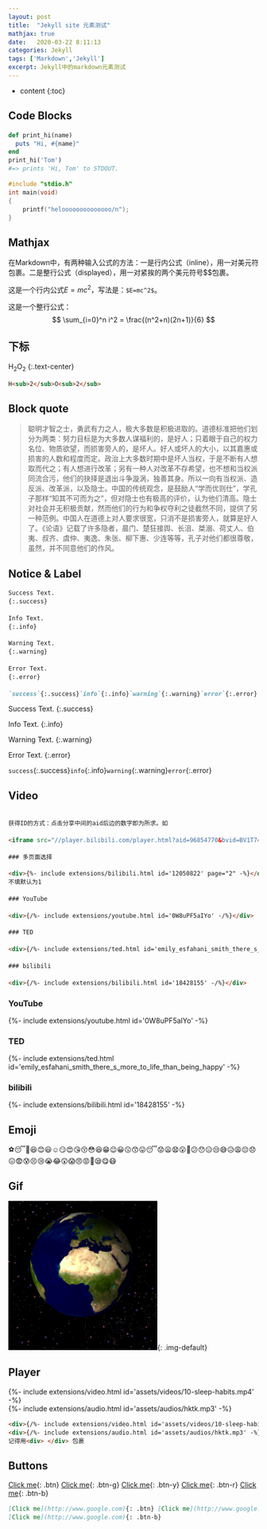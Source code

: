 ```yaml
---
layout: post
title:  "Jekyll site 元素测试"
mathjax: true
date:   2020-03-22 8:11:13
categories: Jekyll
tags: ['Markdown','Jekyll']
excerpt: Jekyll中的markdown元素测试
---
```


* content
{:toc}
## Code Blocks

```ruby
def print_hi(name)
  puts "Hi, #{name}"
end
print_hi('Tom')
#=> prints 'Hi, Tom' to STDOUT.
```
```c
#include "stdio.h"
int main(void)
{
    printf("heloooooooooooooo/n");
}
```

## Mathjax

在Markdown中，有两种输入公式的方法：一是行内公式（inline），用一对美元符包裹。二是整行公式（displayed），用一对紧挨的两个美元符号$$包裹。

这是一个行内公式$E=m c^{2}$，写法是：`$E=mc^2$`。

这是一个整行公式：
$$
\sum_{i=0}^n i^2 = \frac{(n^2+n)(2n+1)}{6}
$$

## 下标

H<sub>2</sub>O<sub>2</sub>
{:.text-center}

```html
H<sub>2</sub>O<sub>2</sub>
```

## Block quote

> 聪明才智之士，勇武有力之人，极大多数是积极进取的。道德标准把他们划分为两类：努力目标是为大多数人谋福利的，是好人；只着眼于自己的权力名位、物质欲望，而损害旁人的，是坏人。好人或坏人的大小，以其嘉惠或损害的人数和程度而定。政治上大多数时期中是坏人当权，于是不断有人想取而代之；有人想进行改革；另有一种人对改革不存希望，也不想和当权派同流合污，他们的抉择是退出斗争漩涡，独善其身。所以一向有当权派、造反派、改革派，以及隐士。中国的传统观念，是鼓励人“学而优则仕”，学孔子那样“知其不可而为之”，但对隐士也有极高的评价，认为他们清高。隐士对社会并无积极贡献，然而他们的行为和争权夺利之徒截然不同，提供了另一种范例。中国人在道德上对人要求很宽，只消不是损害旁人，就算是好人了。《论语》记载了许多隐者，晨门、楚狂接舆、长沮、桀溺、荷丈人、伯夷、叔齐、虞仲、夷逸、朱张、柳下惠、少连等等，孔子对他们都很尊敬，虽然，并不同意他们的作风。

## Notice & Label

```markdown
Success Text.
{:.success}

Info Text.
{:.info}

Warning Text.
{:.warning}

Error Text.
{:.error}

`success`{:.success}`info`{:.info}`warning`{:.warning}`error`{:.error}
```

Success Text.
{:.success}

Info Text.
{:.info}

Warning Text.
{:.warning}

Error Text.
{:.error}

`success`{:.success}`info`{:.info}`warning`{:.warning}`error`{:.error}

## Video
```html

获得ID的方式：点击分享中间的aid后边的数字即为所求。如

<iframe src="//player.bilibili.com/player.html?aid=96854770&bvid=BV1T7411Z7gx&cid=165347352&page=1" scrolling="no" border="0" frameborder="no" framespacing="0" allowfullscreen="true"> </iframe>

### 多页面选择

<div>{%- include extensions/bilibili.html id='12050822' page="2" -%}</div>
不填默认为1

### YouTube

<div>{/%- include extensions/youtube.html id='0W8uPF5aIYo' -/%}</div>

### TED

<div>{/%- include extensions/ted.html id='emily_esfahani_smith_there_s_more_to_life_than_being_happy' -/%}</div>

### bilibili 

<div>{/%- include extensions/bilibili.html id='18428155' -/%}</div>

```

### YouTube

<div>{%- include extensions/youtube.html id='0W8uPF5aIYo' -%}</div>

### TED

<div>{%- include extensions/ted.html id='emily_esfahani_smith_there_s_more_to_life_than_being_happy' -%}</div>

### bilibili 

<div>{%- include extensions/bilibili.html id='18428155' -%}</div>

## Emoji

:soccer::sleeping::cheese::laughing::blush::smiley::relaxed::smirk::heart_eyes::kissing_heart::kissing_closed_eyes::flushed::satisfied::grin::wink::grinning::kissing::kissing_smiling_eyes::stuck_out_tongue::sleeping::worried::frowning::anguished::open_mouth::grimacing::confused::hushed::expressionless::unamused::sweat_smile::disappointed_relieved::weary::pensive::disappointed::confounded::fearful::cold_sweat::persevere::cry::sob::joy::astonished::scream::angry::rage::triumph::sleepy::yum::mask:

## Gif

![](/assets/post-img/earth.gif){: .img-default}

##  Player

<div>{%- include extensions/video.html id='assets/videos/10-sleep-habits.mp4' -%}</div>
<div>{%- include extensions/audio.html id='assets/audios/hktk.mp3' -%}</div>

```markdown
<div>{/%- include extensions/video.html id='assets/videos/10-sleep-habits.mp4' -%}</div>
<div>{/%- include extensions/audio.html id='assets/audios/hktk.mp3' -%}</div>
记得用<div> </div> 包裹
```

## Buttons
[Click me](http://www.google.com){: .btn} [Click me](http://www.google.com){: .btn-g} [Click me](http://www.google.com){: .btn-y}  [Click me](http://www.google.com){: .btn-r} [Click me](http://www.google.com){: .btn-b}

```markdown
[Click me](http://www.google.com){: .btn} [Click me](http://www.google.com){: .btn-g} [Click me](http://www.google.com){: .btn-y}  [Click me](http://www.google.com){: .btn-r} 
[Click me](http://www.google.com){: .btn-b}
```